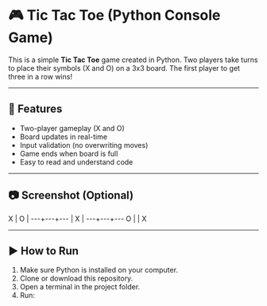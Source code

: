 # 🎮 Tic Tac Toe (Python Console Game)

This is a simple **Tic Tac Toe** game created in Python. Two players take turns to place their symbols (X and O) on a 3x3 board. The first player to get three in a row wins!

---

## 📌 Features

- Two-player gameplay (X and O)
- Board updates in real-time
- Input validation (no overwriting moves)
- Game ends when board is full
- Easy to read and understand code

---

## 📷 Screenshot (Optional)

 X | O |
---+---+---
   | X |
---+---+---
 O |   | X

 ---

## ▶️ How to Run

1. Make sure Python is installed on your computer.
2. Clone or download this repository.
3. Open a terminal in the project folder.
4. Run:

```bash python tic_tac_toe.py



